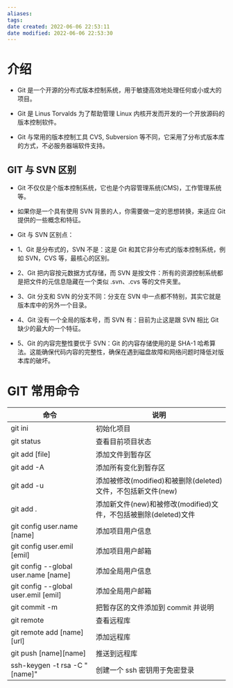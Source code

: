 ```yaml
---
aliases: 
tags: 
date created: 2022-06-06 22:53:11
date modified: 2022-06-06 22:53:30
---
```


# 介绍

- Git 是一个开源的分布式版本控制系统，用于敏捷高效地处理任何或小或大的项目。

- Git 是 Linus Torvalds 为了帮助管理 Linux 内核开发而开发的一个开放源码的版本控制软件。

- Git 与常用的版本控制工具 CVS, Subversion 等不同，它采用了分布式版本库的方式，不必服务器端软件支持。

## GIT 与 SVN 区别

- Git 不仅仅是个版本控制系统，它也是个内容管理系统(CMS)，工作管理系统等。

- 如果你是一个具有使用 SVN 背景的人，你需要做一定的思想转换，来适应 Git 提供的一些概念和特征。

- Git 与 SVN 区别点：

- 1、Git 是分布式的，SVN 不是：这是 Git 和其它非分布式的版本控制系统，例如 SVN，CVS 等，最核心的区别。

- 2、Git 把内容按元数据方式存储，而 SVN 是按文件：所有的资源控制系统都是把文件的元信息隐藏在一个类似 .svn、.cvs 等的文件夹里。

- 3、Git 分支和 SVN 的分支不同：分支在 SVN 中一点都不特别，其实它就是版本库中的另外一个目录。

- 4、Git 没有一个全局的版本号，而 SVN 有：目前为止这是跟 SVN 相比 Git 缺少的最大的一个特征。

- 5、Git 的内容完整性要优于 SVN：Git 的内容存储使用的是 SHA-1 哈希算法。这能确保代码内容的完整性，确保在遇到磁盘故障和网络问题时降低对版本库的破坏。

# GIT 常用命令

| 命令                                 | 说明                                                             |
| ------------------------------------ | ---------------------------------------------------------------- |
| git ini                              | 初始化项目                                                       |
| git status                           | 查看目前项目状态                                                 |
| git add [file]                       | 添加文件到暂存区                                                 |
| git add -A                           | 添加所有变化到暂存区                                             |
| git add -u                           | 添加被修改(modified)和被删除(deleted)文件，不包括新文件(new)     |
| git add .                            | 添加新文件(new)和被修改(modified)文件，不包括被删除(deleted)文件 |
| git config user.name [name]          | 添加项目用户信息                                                 |
| git config user.emil [emil]          | 添加项目用户邮箱                                                 |
| git config --global user.name [name] | 添加全局用户信息                                                 |
| git config --global user.emil [emil] | 添加全局用户邮箱                                                 |
| git commit -m                        | 把暂存区的文件添加到 commit 并说明                               |
| git remote                           | 查看远程库                                                       |
| git remote add [name][url]           | 添加远程库                                                       |
| git push [name][name]                | 推送到远程库                                                     |
| ssh-keygen -t rsa -C "[name]"        | 创建一个 ssh 密钥用于免密登录                                    |
